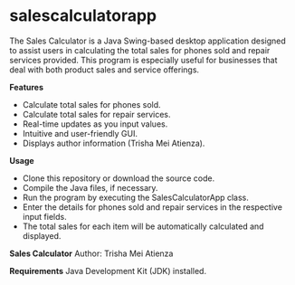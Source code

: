 # salescalculatorapp
The Sales Calculator is a Java Swing-based desktop application designed to assist users in calculating the total sales for phones sold and repair services provided. This program is especially useful for businesses that deal with both product sales and service offerings.

**Features**
- Calculate total sales for phones sold.
- Calculate total sales for repair services.
- Real-time updates as you input values.
- Intuitive and user-friendly GUI.
- Displays author information (Trisha Mei Atienza).

**Usage**
- Clone this repository or download the source code.
- Compile the Java files, if necessary.
- Run the program by executing the SalesCalculatorApp class.
- Enter the details for phones sold and repair services in the respective input fields.
- The total sales for each item will be automatically calculated and displayed.

**Sales Calculator**
Author: Trisha Mei Atienza

**Requirements**
Java Development Kit (JDK) installed.
